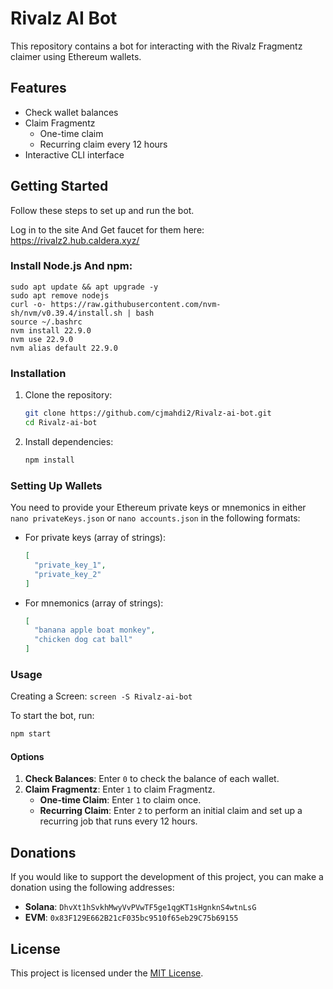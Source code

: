 # Rivalz AI Bot

This repository contains a bot for interacting with the Rivalz Fragmentz claimer using Ethereum wallets.

## Features

- Check wallet balances
- Claim Fragmentz
  - One-time claim
  - Recurring claim every 12 hours
- Interactive CLI interface

## Getting Started

Follow these steps to set up and run the bot.

Log in to the site And Get faucet for them here:
https://rivalz2.hub.caldera.xyz/

### Install Node.js And npm:
```
sudo apt update && apt upgrade -y
sudo apt remove nodejs
curl -o- https://raw.githubusercontent.com/nvm-sh/nvm/v0.39.4/install.sh | bash
source ~/.bashrc
nvm install 22.9.0
nvm use 22.9.0
nvm alias default 22.9.0
```
### Installation

1. Clone the repository:

   ```bash
   git clone https://github.com/cjmahdi2/Rivalz-ai-bot.git
   cd Rivalz-ai-bot
   ```

2. Install dependencies:

   ```bash
   npm install
   ```

### Setting Up Wallets

You need to provide your Ethereum private keys or mnemonics in either ```nano privateKeys.json``` or ```nano accounts.json``` in the following formats:

- For private keys (array of strings):

  ```json
  [
    "private_key_1",
    "private_key_2"
  ]
  ```

- For mnemonics (array of strings):

  ```json
  [
    "banana apple boat monkey",
    "chicken dog cat ball"
  ]
  ```

### Usage
Creating a Screen:
```screen -S Rivalz-ai-bot```

To start the bot, run:

```bash
npm start
```

#### Options

1. **Check Balances**: Enter `0` to check the balance of each wallet.
2. **Claim Fragmentz**: Enter `1` to claim Fragmentz.
   - **One-time Claim**: Enter `1` to claim once.
   - **Recurring Claim**: Enter `2` to perform an initial claim and set up a recurring job that runs every 12 hours.

## Donations

If you would like to support the development of this project, you can make a donation using the following addresses:

- **Solana**: `DhvXt1hSvkhMwyVvPVwTF5ge1qgKT1sHgnknS4wtnLsG`
- **EVM**: `0x83F129E662B21cF035bc9510f65eb29C75b69155`

## License

This project is licensed under the [MIT License](LICENSE).
